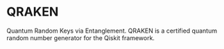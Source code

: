 # QRAKEN
Quantum Random Keys via Entanglement. QRAKEN is a certified quantum random number generator for the Qiskit framework. 
